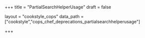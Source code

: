 +++
title = "PartialSearchHelperUsage"
draft = false

layout = "cookstyle_cops"
data_path = ["cookstyle","cops_chef_deprecations_partialsearchhelperusage"]

+++

<!-- The content of this page is automatically generated from the
cops_chef_deprecations_partialsearchhelperusage.yml file in github.com/chef/cookstyle/blob/main/docs-chef-io/data/cookstyle/. -->
